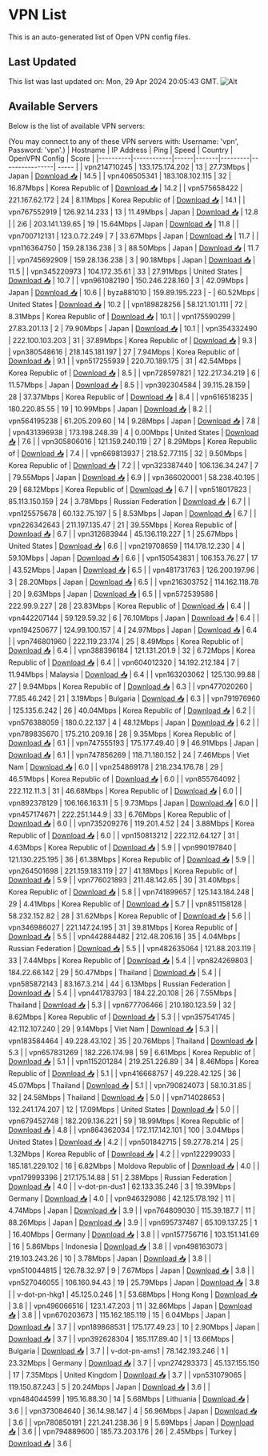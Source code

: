 # VPN List

This is an auto-generated list of Open VPN config files.

## Last Updated

This list was last updated on: Mon, 29 Apr 2024 20:05:43 GMT.
![Alt](https://repobeats.axiom.co/api/embed/186b98318ef1479477931607c1ad7d823f12451f.svg "Repobeats analytics image")

## Available Servers

Below is the list of available VPN servers:

(You may connect to any of these VPN servers with: Username: 'vpn', Password: 'vpn'.)
| Hostname | IP Address | Ping | Speed | Country | OpenVPN Config | Score |
|----------|------------|------|-------|---------|----------------| ----- |
| vpn214710245 | 133.175.174.202 | 13 | 27.73Mbps | Japan | [Download 📥](./configs/server_0_JP.ovpn) | 14.5 |
| vpn406505341 | 183.108.102.115 | 32 | 16.87Mbps | Korea Republic of | [Download 📥](./configs/server_1_KR.ovpn) | 14.2 |
| vpn575658422 | 221.167.62.172 | 24 | 8.11Mbps | Korea Republic of | [Download 📥](./configs/server_2_KR.ovpn) | 14.1 |
| vpn767552919 | 126.92.14.233 | 13 | 11.49Mbps | Japan | [Download 📥](./configs/server_3_JP.ovpn) | 12.8 |
| 2i6 | 203.141.139.65 | 19 | 15.64Mbps | Japan | [Download 📥](./configs/server_4_JP.ovpn) | 11.8 |
| vpn700712131 | 123.0.72.249 | 7 | 33.67Mbps | Japan | [Download 📥](./configs/server_5_JP.ovpn) | 11.7 |
| vpn116364750 | 159.28.136.238 | 3 | 88.50Mbps | Japan | [Download 📥](./configs/server_6_JP.ovpn) | 11.7 |
| vpn745692909 | 159.28.136.238 | 3 | 90.18Mbps | Japan | [Download 📥](./configs/server_7_JP.ovpn) | 11.5 |
| vpn345220973 | 104.172.35.61 | 33 | 27.91Mbps | United States | [Download 📥](./configs/server_8_US.ovpn) | 10.7 |
| vpn961082190 | 150.246.228.160 | 3 | 42.09Mbps | Japan | [Download 📥](./configs/server_9_JP.ovpn) | 10.6 |
| byza881010 | 159.89.195.223 | - | 60.52Mbps | United States | [Download 📥](./configs/server_10_US.ovpn) | 10.2 |
| vpn189828256 | 58.121.101.111 | 72 | 8.31Mbps | Korea Republic of | [Download 📥](./configs/server_11_KR.ovpn) | 10.1 |
| vpn175590299 | 27.83.201.13 | 2 | 79.90Mbps | Japan | [Download 📥](./configs/server_12_JP.ovpn) | 10.1 |
| vpn354332490 | 222.100.103.203 | 31 | 37.89Mbps | Korea Republic of | [Download 📥](./configs/server_13_KR.ovpn) | 9.3 |
| vpn380548616 | 218.145.181.197 | 27 | 7.94Mbps | Korea Republic of | [Download 📥](./configs/server_14_KR.ovpn) | 9.1 |
| vpn517255939 | 220.70.189.175 | 31 | 42.54Mbps | Korea Republic of | [Download 📥](./configs/server_15_KR.ovpn) | 8.5 |
| vpn728597821 | 122.217.34.219 | 6 | 11.57Mbps | Japan | [Download 📥](./configs/server_16_JP.ovpn) | 8.5 |
| vpn392304584 | 39.115.28.159 | 28 | 37.37Mbps | Korea Republic of | [Download 📥](./configs/server_17_KR.ovpn) | 8.4 |
| vpn616518235 | 180.220.85.55 | 19 | 10.99Mbps | Japan | [Download 📥](./configs/server_18_JP.ovpn) | 8.2 |
| vpn564195238 | 61.205.209.60 | 14 | 9.28Mbps | Japan | [Download 📥](./configs/server_19_JP.ovpn) | 7.8 |
| vpn431396938 | 173.198.248.39 | 4 | 0.00Mbps | United States | [Download 📥](./configs/server_20_US.ovpn) | 7.6 |
| vpn305806016 | 121.159.240.119 | 27 | 8.29Mbps | Korea Republic of | [Download 📥](./configs/server_21_KR.ovpn) | 7.4 |
| vpn669813937 | 218.52.77.115 | 32 | 9.50Mbps | Korea Republic of | [Download 📥](./configs/server_22_KR.ovpn) | 7.2 |
| vpn323387440 | 106.136.34.247 | 7 | 79.55Mbps | Japan | [Download 📥](./configs/server_23_JP.ovpn) | 6.9 |
| vpn366020001 | 58.238.40.195 | 29 | 68.12Mbps | Korea Republic of | [Download 📥](./configs/server_24_KR.ovpn) | 6.7 |
| vpn518017823 | 85.113.150.159 | 24 | 3.78Mbps | Russian Federation | [Download 📥](./configs/server_25_RU.ovpn) | 6.7 |
| vpn125575678 | 60.132.75.197 | 5 | 8.53Mbps | Japan | [Download 📥](./configs/server_26_JP.ovpn) | 6.7 |
| vpn226342643 | 211.197.135.47 | 21 | 39.55Mbps | Korea Republic of | [Download 📥](./configs/server_27_KR.ovpn) | 6.7 |
| vpn312683944 | 45.136.119.227 | 1 | 25.67Mbps | United States | [Download 📥](./configs/server_28_US.ovpn) | 6.6 |
| vpn219708659 | 114.178.12.230 | 4 | 59.10Mbps | Japan | [Download 📥](./configs/server_29_JP.ovpn) | 6.6 |
| vpn150543831 | 106.153.76.27 | 17 | 43.52Mbps | Japan | [Download 📥](./configs/server_30_JP.ovpn) | 6.5 |
| vpn481731763 | 126.200.197.96 | 3 | 28.20Mbps | Japan | [Download 📥](./configs/server_31_JP.ovpn) | 6.5 |
| vpn216303752 | 114.162.118.78 | 20 | 9.63Mbps | Japan | [Download 📥](./configs/server_32_JP.ovpn) | 6.5 |
| vpn572539586 | 222.99.9.227 | 28 | 23.83Mbps | Korea Republic of | [Download 📥](./configs/server_33_KR.ovpn) | 6.4 |
| vpn442207144 | 59.129.59.32 | 6 | 76.10Mbps | Japan | [Download 📥](./configs/server_34_JP.ovpn) | 6.4 |
| vpn194250677 | 124.99.100.157 | 4 | 24.97Mbps | Japan | [Download 📥](./configs/server_35_JP.ovpn) | 6.4 |
| vpn746801960 | 222.119.23.174 | 25 | 8.49Mbps | Korea Republic of | [Download 📥](./configs/server_36_KR.ovpn) | 6.4 |
| vpn388396184 | 121.131.201.9 | 32 | 6.72Mbps | Korea Republic of | [Download 📥](./configs/server_37_KR.ovpn) | 6.4 |
| vpn604012320 | 14.192.212.184 | 7 | 11.94Mbps | Malaysia | [Download 📥](./configs/server_38_MY.ovpn) | 6.4 |
| vpn163203062 | 125.130.99.88 | 27 | 9.94Mbps | Korea Republic of | [Download 📥](./configs/server_39_KR.ovpn) | 6.3 |
| vpn477020260 | 77.85.46.242 | 21 | 3.19Mbps | Bulgaria | [Download 📥](./configs/server_40_BG.ovpn) | 6.3 |
| vpn791976960 | 125.135.6.242 | 26 | 40.04Mbps | Korea Republic of | [Download 📥](./configs/server_41_KR.ovpn) | 6.2 |
| vpn576388059 | 180.0.22.137 | 4 | 48.12Mbps | Japan | [Download 📥](./configs/server_42_JP.ovpn) | 6.2 |
| vpn789835670 | 175.210.209.16 | 28 | 9.35Mbps | Korea Republic of | [Download 📥](./configs/server_43_KR.ovpn) | 6.1 |
| vpn747555193 | 175.177.49.40 | 9 | 46.91Mbps | Japan | [Download 📥](./configs/server_44_JP.ovpn) | 6.1 |
| vpn747856269 | 118.71.180.152 | 24 | 7.46Mbps | Viet Nam | [Download 📥](./configs/server_45_VN.ovpn) | 6.0 |
| vpn254869178 | 218.234.176.78 | 29 | 46.51Mbps | Korea Republic of | [Download 📥](./configs/server_46_KR.ovpn) | 6.0 |
| vpn855764092 | 222.112.11.3 | 31 | 46.68Mbps | Korea Republic of | [Download 📥](./configs/server_47_KR.ovpn) | 6.0 |
| vpn892378129 | 106.166.163.11 | 5 | 9.73Mbps | Japan | [Download 📥](./configs/server_48_JP.ovpn) | 6.0 |
| vpn457174671 | 222.251.144.9 | 33 | 6.76Mbps | Korea Republic of | [Download 📥](./configs/server_49_KR.ovpn) | 6.0 |
| vpn735209276 | 119.201.4.52 | 24 | 3.88Mbps | Korea Republic of | [Download 📥](./configs/server_50_KR.ovpn) | 6.0 |
| vpn150813212 | 222.112.64.127 | 31 | 4.63Mbps | Korea Republic of | [Download 📥](./configs/server_51_KR.ovpn) | 5.9 |
| vpn990197840 | 121.130.225.195 | 36 | 61.38Mbps | Korea Republic of | [Download 📥](./configs/server_52_KR.ovpn) | 5.9 |
| vpn264501698 | 221.159.183.119 | 27 | 41.18Mbps | Korea Republic of | [Download 📥](./configs/server_53_KR.ovpn) | 5.9 |
| vpn776021893 | 211.48.142.65 | 30 | 31.40Mbps | Korea Republic of | [Download 📥](./configs/server_54_KR.ovpn) | 5.8 |
| vpn741899657 | 125.143.184.248 | 29 | 4.41Mbps | Korea Republic of | [Download 📥](./configs/server_55_KR.ovpn) | 5.7 |
| vpn851158128 | 58.232.152.82 | 28 | 31.62Mbps | Korea Republic of | [Download 📥](./configs/server_56_KR.ovpn) | 5.6 |
| vpn346986027 | 221.147.24.195 | 31 | 39.81Mbps | Korea Republic of | [Download 📥](./configs/server_57_KR.ovpn) | 5.5 |
| vpn442884482 | 212.48.206.16 | 35 | 4.04Mbps | Russian Federation | [Download 📥](./configs/server_58_RU.ovpn) | 5.5 |
| vpn482635064 | 121.88.203.119 | 33 | 7.44Mbps | Korea Republic of | [Download 📥](./configs/server_59_KR.ovpn) | 5.4 |
| vpn824269803 | 184.22.66.142 | 29 | 50.47Mbps | Thailand | [Download 📥](./configs/server_60_TH.ovpn) | 5.4 |
| vpn585872143 | 83.167.3.214 | 44 | 6.13Mbps | Russian Federation | [Download 📥](./configs/server_61_RU.ovpn) | 5.4 |
| vpn441783793 | 184.22.20.108 | 26 | 7.55Mbps | Thailand | [Download 📥](./configs/server_62_TH.ovpn) | 5.3 |
| vpn677706466 | 210.180.123.59 | 32 | 8.62Mbps | Korea Republic of | [Download 📥](./configs/server_63_KR.ovpn) | 5.3 |
| vpn357541745 | 42.112.107.240 | 29 | 9.14Mbps | Viet Nam | [Download 📥](./configs/server_64_VN.ovpn) | 5.3 |
| vpn183584464 | 49.228.43.102 | 35 | 20.76Mbps | Thailand | [Download 📥](./configs/server_65_TH.ovpn) | 5.3 |
| vpn657831269 | 182.226.174.98 | 59 | 6.61Mbps | Korea Republic of | [Download 📥](./configs/server_66_KR.ovpn) | 5.1 |
| vpn115201284 | 219.251.226.89 | 34 | 8.46Mbps | Korea Republic of | [Download 📥](./configs/server_67_KR.ovpn) | 5.1 |
| vpn416668757 | 49.228.42.125 | 36 | 45.07Mbps | Thailand | [Download 📥](./configs/server_68_TH.ovpn) | 5.1 |
| vpn790824073 | 58.10.31.85 | 32 | 24.58Mbps | Thailand | [Download 📥](./configs/server_69_TH.ovpn) | 5.0 |
| vpn714028653 | 132.241.174.207 | 12 | 17.09Mbps | United States | [Download 📥](./configs/server_70_US.ovpn) | 5.0 |
| vpn679452748 | 182.209.136.221 | 59 | 18.99Mbps | Korea Republic of | [Download 📥](./configs/server_71_KR.ovpn) | 4.8 |
| vpn864362034 | 172.117.142.101 | 100 | 3.04Mbps | United States | [Download 📥](./configs/server_72_US.ovpn) | 4.2 |
| vpn501842715 | 59.27.78.214 | 25 | 1.32Mbps | Korea Republic of | [Download 📥](./configs/server_73_KR.ovpn) | 4.2 |
| vpn122299033 | 185.181.229.102 | 16 | 6.82Mbps | Moldova Republic of | [Download 📥](./configs/server_74_MD.ovpn) | 4.0 |
| vpn179993396 | 217.175.14.88 | 51 | 2.38Mbps | Russian Federation | [Download 📥](./configs/server_75_RU.ovpn) | 4.0 |
| v-dot-pn-dus1 | 62.133.35.246 | 3 | 19.39Mbps | Germany | [Download 📥](./configs/server_76_DE.ovpn) | 4.0 |
| vpn946329086 | 42.125.178.192 | 11 | 4.74Mbps | Japan | [Download 📥](./configs/server_77_JP.ovpn) | 3.9 |
| vpn764809030 | 115.39.187.7 | 11 | 88.26Mbps | Japan | [Download 📥](./configs/server_78_JP.ovpn) | 3.9 |
| vpn695737487 | 65.109.137.25 | 1 | 16.40Mbps | Germany | [Download 📥](./configs/server_79_DE.ovpn) | 3.8 |
| vpn157756716 | 103.151.141.69 | 16 | 5.86Mbps | Indonesia | [Download 📥](./configs/server_80_ID.ovpn) | 3.8 |
| vpn498163073 | 219.103.243.26 | 10 | 3.78Mbps | Japan | [Download 📥](./configs/server_81_JP.ovpn) | 3.8 |
| vpn510044815 | 126.78.32.97 | 9 | 7.67Mbps | Japan | [Download 📥](./configs/server_82_JP.ovpn) | 3.8 |
| vpn527046055 | 106.160.94.43 | 19 | 25.79Mbps | Japan | [Download 📥](./configs/server_83_JP.ovpn) | 3.8 |
| v-dot-pn-hkg1 | 45.125.0.246 | 1 | 53.68Mbps | Hong Kong | [Download 📥](./configs/server_84_HK.ovpn) | 3.8 |
| vpn496066516 | 123.1.47.203 | 11 | 32.86Mbps | Japan | [Download 📥](./configs/server_85_JP.ovpn) | 3.8 |
| vpn670203673 | 115.162.185.119 | 15 | 6.04Mbps | Japan | [Download 📥](./configs/server_86_JP.ovpn) | 3.7 |
| vpn189868531 | 175.177.49.23 | 10 | 2.90Mbps | Japan | [Download 📥](./configs/server_87_JP.ovpn) | 3.7 |
| vpn392628304 | 185.117.89.40 | 1 | 13.66Mbps | Bulgaria | [Download 📥](./configs/server_88_BG.ovpn) | 3.7 |
| v-dot-pn-ams1 | 78.142.193.246 | 1 | 23.32Mbps | Germany | [Download 📥](./configs/server_89_DE.ovpn) | 3.7 |
| vpn274293373 | 45.137.155.150 | 17 | 7.35Mbps | United Kingdom | [Download 📥](./configs/server_90_GB.ovpn) | 3.7 |
| vpn531079065 | 119.150.87.243 | 5 | 20.24Mbps | Japan | [Download 📥](./configs/server_91_JP.ovpn) | 3.6 |
| vpn484044599 | 195.16.88.30 | 14 | 5.68Mbps | Lithuania | [Download 📥](./configs/server_92_LT.ovpn) | 3.6 |
| vpn373084640 | 36.14.98.147 | 4 | 56.96Mbps | Japan | [Download 📥](./configs/server_93_JP.ovpn) | 3.6 |
| vpn780850191 | 221.241.238.36 | 9 | 5.69Mbps | Japan | [Download 📥](./configs/server_94_JP.ovpn) | 3.6 |
| vpn794889600 | 185.73.203.176 | 26 | 2.45Mbps | Turkey | [Download 📥](./configs/server_95_TR.ovpn) | 3.6 |
